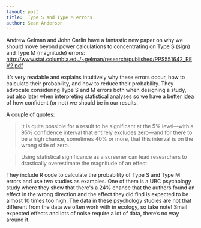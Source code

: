 ```yaml
---
layout: post
title:  Type S and Type M errors
author: Sean Anderson
---
```


Andrew Gelman and John Carlin have a fantastic new paper on why we should move beyond power calculations to concentrating on Type S (sign) and Type M (magnitude) errors: <http://www.stat.columbia.edu/~gelman/research/published/PPS551642_REV2.pdf>

It’s very readable and explains intuitively why these errors occur, how to calculate their probability, and how to reduce their probability. They advocate considering Type S and M errors both when designing a study, but also later when interpreting statistical analyses so we have a better idea of how confident (or not) we should be in our results.

A couple of quotes: 

> It is quite possible for a result to be significant at the 5% level—with a 95% confidence interval that entirely excludes zero—and for there to be a high chance, sometimes 40% or more, that this interval is on the wrong side of zero.

> Using statistical significance as a screener can lead researchers to drastically overestimate the magnitude of an effect.

They include R code to calculate the probability of Type S and Type M errors and use two studies as examples. One of them is a UBC psychology study where they show that there's a 24% chance that the authors found an effect in the wrong direction and the effect they did find is expected to be almost 10 times too high. The data in these psychology studies are not that different from the data we often work with in ecology, so take note! Small expected effects and lots of noise require a lot of data, there’s no way around it.

